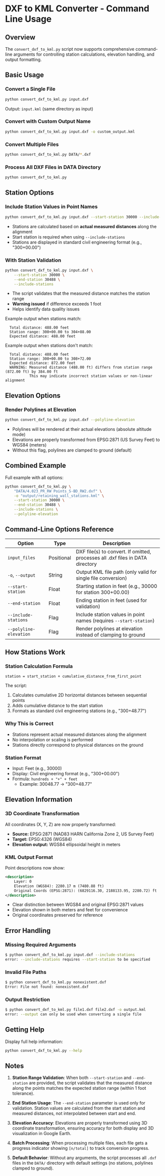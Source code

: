 # DXF to KML Converter - Command Line Usage

## Overview
The `convert_dxf_to_kml.py` script now supports comprehensive command-line arguments for controlling station calculations, elevation handling, and output formatting.

## Basic Usage

### Convert a Single File
```bash
python convert_dxf_to_kml.py input.dxf
```
Output: `input.kml` (same directory as input)

### Convert with Custom Output Name
```bash
python convert_dxf_to_kml.py input.dxf -o custom_output.kml
```

### Convert Multiple Files
```bash
python convert_dxf_to_kml.py DATA/*.dxf
```

### Process All DXF Files in DATA Directory
```bash
python convert_dxf_to_kml.py
```

## Station Options

### Include Station Values in Point Names
```bash
python convert_dxf_to_kml.py input.dxf --start-station 30000 --include-stations
```
- Stations are calculated based on **actual measured distances** along the alignment
- Start station is required when using `--include-stations`
- Stations are displayed in standard civil engineering format (e.g., "300+00.00")

### With Station Validation
```bash
python convert_dxf_to_kml.py input.dxf \
    --start-station 30000 \
    --end-station 30488 \
    --include-stations
```
- The script validates that the measured distance matches the station range
- **Warning issued** if difference exceeds 1 foot
- Helps identify data quality issues

Example output when stations match:
```
  Total distance: 488.00 feet
  Station range: 300+00.00 to 304+88.00
  Expected distance: 488.00 feet
```

Example output when stations don't match:
```
  Total distance: 488.00 feet
  Station range: 300+00.00 to 308+72.00
  Expected distance: 872.00 feet
  WARNING: Measured distance (488.00 ft) differs from station range (872.00 ft) by 384.00 ft
           This may indicate incorrect station values or non-linear alignment
```

## Elevation Options

### Render Polylines at Elevation
```bash
python convert_dxf_to_kml.py input.dxf --polyline-elevation
```
- Polylines will be rendered at their actual elevations (absolute altitude mode)
- Elevations are properly transformed from EPSG:2871 (US Survey Feet) to WGS84 (meters)
- Without this flag, polylines are clamped to ground (default)

## Combined Example

Full example with all options:
```bash
python convert_dxf_to_kml.py \
    "DATA/4.023_PR_RW Points_S-BD_RW2.dxf" \
    -o "output/retaining_wall_stations.kml" \
    --start-station 30000 \
    --end-station 30488 \
    --include-stations \
    --polyline-elevation
```

## Command-Line Options Reference

| Option | Type | Description |
|--------|------|-------------|
| `input_files` | Positional | DXF file(s) to convert. If omitted, processes all .dxf files in DATA directory |
| `-o`, `--output` | String | Output KML file path (only valid for single file conversion) |
| `--start-station` | Float | Starting station in feet (e.g., 30000 for station 300+00.00) |
| `--end-station` | Float | Ending station in feet (used for validation) |
| `--include-stations` | Flag | Include station values in point names (requires `--start-station`) |
| `--polyline-elevation` | Flag | Render polylines at elevation instead of clamping to ground |

## How Stations Work

### Station Calculation Formula
```
station = start_station + cumulative_distance_from_first_point
```

The script:
1. Calculates cumulative 2D horizontal distances between sequential points
2. Adds cumulative distance to the start station
3. Formats as standard civil engineering stations (e.g., "300+48.77")

### Why This is Correct
- Stations represent actual measured distances along the alignment
- No interpolation or scaling is performed
- Stations directly correspond to physical distances on the ground

### Station Format
- Input: Feet (e.g., 30000)
- Display: Civil engineering format (e.g., "300+00.00")
- Formula: `hundreds + "+" + feet`
  - Example: 30048.77 → "300+48.77"

## Elevation Information

### 3D Coordinate Transformation
All coordinates (X, Y, Z) are now properly transformed:
- **Source:** EPSG:2871 (NAD83 HARN California Zone 2, US Survey Feet)
- **Target:** EPSG:4326 (WGS84)
- **Elevation output:** WGS84 ellipsoidal height in meters

### KML Output Format
Point descriptions now show:
```xml
<description>
    Layer: 0
    Elevation (WGS84): 2280.17 m (7480.88 ft)
    Original Coords (EPSG:2871): (6829116.30, 2188133.95, 2280.72) ft
</description>
```

- Clear distinction between WGS84 and original EPSG:2871 values
- Elevation shown in both meters and feet for convenience
- Original coordinates preserved for reference

## Error Handling

### Missing Required Arguments
```bash
$ python convert_dxf_to_kml.py input.dxf --include-stations
error: --include-stations requires --start-station to be specified
```

### Invalid File Paths
```bash
$ python convert_dxf_to_kml.py nonexistent.dxf
Error: File not found: nonexistent.dxf
```

### Output Restriction
```bash
$ python convert_dxf_to_kml.py file1.dxf file2.dxf -o output.kml
error: --output can only be used when converting a single file
```

## Getting Help

Display full help information:
```bash
python convert_dxf_to_kml.py --help
```

## Notes

1. **Station Range Validation**: When both `--start-station` and `--end-station` are provided, the script validates that the measured distance along the points matches the expected station range (within 1 foot tolerance).

2. **End Station Usage**: The `--end-station` parameter is used only for validation. Station values are calculated from the start station and measured distances, not interpolated between start and end.

3. **Elevation Accuracy**: Elevations are properly transformed using 3D coordinate transformation, ensuring accuracy for both display and 3D visualization in Google Earth.

4. **Batch Processing**: When processing multiple files, each file gets a progress indicator showing `[n/total]` to track conversion progress.

5. **Default Behavior**: Without any arguments, the script processes all `.dxf` files in the `DATA/` directory with default settings (no stations, polylines clamped to ground).

